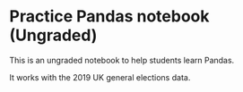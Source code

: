 # Practice Pandas notebook (Ungraded)

This is an ungraded notebook to help students learn Pandas.

It works with the 2019 UK general elections data.
